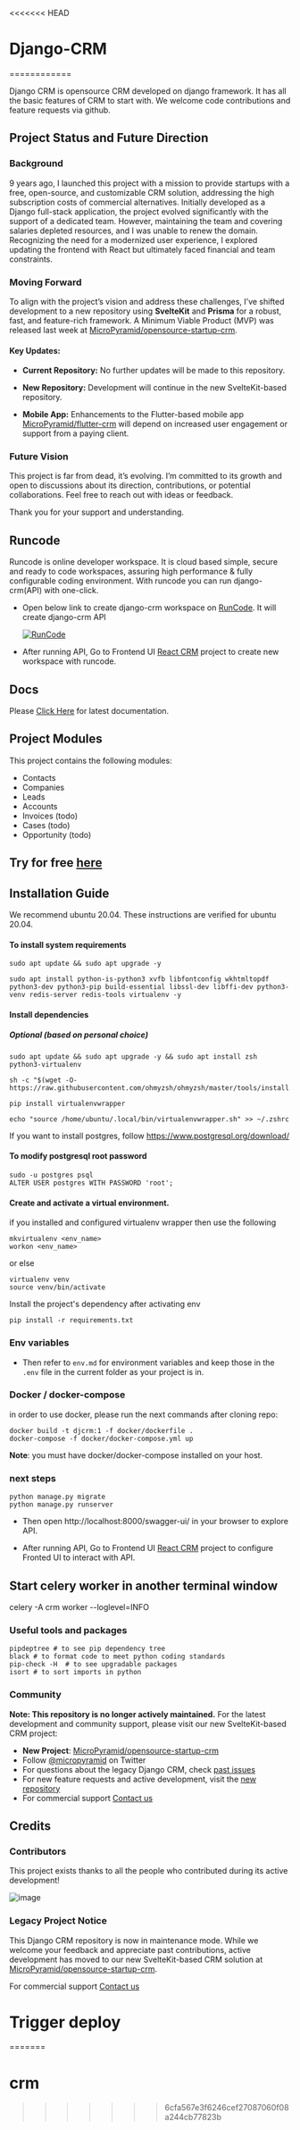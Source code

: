 <<<<<<< HEAD
# Django-CRM

============

Django CRM is opensource CRM developed on django framework. It has all
the basic features of CRM to start with. We welcome code contributions
and feature requests via github.

## Project Status and Future Direction

### Background

9 years ago, I launched this project with a mission to provide startups with a free, open-source, and customizable CRM solution, addressing the high subscription costs of commercial alternatives. Initially developed as a Django full-stack application, the project evolved significantly with the support of a dedicated team. However, maintaining the team and covering salaries depleted resources, and I was unable to renew the domain. Recognizing the need for a modernized user experience, I explored updating the frontend with React but ultimately faced financial and team constraints.

### Moving Forward

To align with the project’s vision and address these challenges, I’ve shifted development to a new repository using **SvelteKit** and **Prisma** for a robust, fast, and feature-rich framework. A Minimum Viable Product (MVP) was released last week at [MicroPyramid/opensource-startup-crm](https://github.com/MicroPyramid/opensource-startup-crm).

#### Key Updates:

-   **Current Repository:** No further updates will be made to this repository.
    
-   **New Repository:** Development will continue in the new SvelteKit-based repository.
    
-   **Mobile App:** Enhancements to the Flutter-based mobile app [MicroPyramid/flutter-crm](https://github.com/MicroPyramid/flutter-crm) will depend on increased user engagement or support from a paying client.
    

### Future Vision

This project is far from dead, it’s evolving. I’m committed to its growth and open to discussions about its direction, contributions, or potential collaborations. Feel free to reach out with ideas or feedback.

Thank you for your support and understanding.

## Runcode 

 Runcode is online developer workspace. It is cloud based simple, secure and ready to code workspaces, assuring high performance & fully configurable coding environment. With runcode you can run django-crm(API) with one-click.


- Open below link to create django-crm workspace on [RunCode](https://runcode.io/ "RunCode"). It will create django-crm API

    [![RunCode](https://runcode-app-public.s3.amazonaws.com/images/dark_btn.png)](https://runcode.io)

- After running API, Go to Frontend UI [React CRM](https://github.com/MicroPyramid/react-crm "React CRM") project to create new workspace with runcode.

## Docs

Please [Click Here](http://django-crm.readthedocs.io "Click Here") for latest documentation.

## Project Modules
This project contains the following modules:
- Contacts
- Companies
- Leads
- Accounts
- Invoices (todo)
- Cases (todo)
- Opportunity (todo)

## Try for free [here](https://bottlecrm.io/)

## Installation Guide

We recommend ubuntu 20.04. These instructions are verified for ubuntu 20.04.

#### To install system requirements

```
sudo apt update && sudo apt upgrade -y

sudo apt install python-is-python3 xvfb libfontconfig wkhtmltopdf python3-dev python3-pip build-essential libssl-dev libffi-dev python3-venv redis-server redis-tools virtualenv -y
```

#### Install dependencies

##### Optional (based on personal choice)

```
sudo apt update && sudo apt upgrade -y && sudo apt install zsh python3-virtualenv

sh -c "$(wget -O- https://raw.githubusercontent.com/ohmyzsh/ohmyzsh/master/tools/install.sh)"

pip install virtualenvwrapper

echo "source /home/ubuntu/.local/bin/virtualenvwrapper.sh" >> ~/.zshrc
```

If you want to install postgres, follow https://www.postgresql.org/download/
#### To modify postgresql root password

```
sudo -u postgres psql
ALTER USER postgres WITH PASSWORD 'root';
```

#### Create and activate a virtual environment.
if you installed and configured virtualenv wrapper then use the following
``` 
mkvirtualenv <env_name>
workon <env_name>
```
or else
```
virtualenv venv
source venv/bin/activate
```
Install the project's dependency after activating env

```
pip install -r requirements.txt
```

### Env variables

* Then refer to `env.md` for environment variables and keep those in the `.env` file in the current folder as your project is in.


### Docker / docker-compose
in order to use docker, please run the next commands after cloning repo:
```
docker build -t djcrm:1 -f docker/dockerfile .
docker-compose -f docker/docker-compose.yml up
```

**Note**: you must have docker/docker-compose installed on your host. 
### next steps


```
python manage.py migrate
python manage.py runserver
```
- Then open http://localhost:8000/swagger-ui/ in your browser to explore API.

- After running API, Go to Frontend UI [React CRM](https://github.com/MicroPyramid/react-crm "React CRM") project to configure Fronted UI to interact with API.


## Start celery worker in another terminal window

celery -A crm worker --loglevel=INFO

### Useful tools and packages

```
pipdeptree # to see pip dependency tree
black # to format code to meet python coding standards
pip-check -H  # to see upgradable packages
isort # to sort imports in python
```

### Community

**Note: This repository is no longer actively maintained.** For the latest development and community support, please visit our new SvelteKit-based CRM project:

-   **New Project**: [MicroPyramid/opensource-startup-crm](https://github.com/MicroPyramid/opensource-startup-crm)
-   Follow [@micropyramid](<https://twitter.com/micropyramid>) on Twitter
-   For questions about the legacy Django CRM, check [past issues](<https://github.com/MicroPyramid/Django-CRM/issues>)
-   For new feature requests and active development, visit the [new repository](https://github.com/MicroPyramid/opensource-startup-crm)
-   For commercial support [Contact us](https://micropyramid.com/contact-us/)

## Credits

### Contributors

This project exists thanks to all the people who contributed during its active development!

![image](https://opencollective.com/django-crm/contributors.svg?width=890&button=false)

### Legacy Project Notice

This Django CRM repository is now in maintenance mode. While we welcome your feedback and appreciate past contributions, active development has moved to our new SvelteKit-based CRM solution at [MicroPyramid/opensource-startup-crm](https://github.com/MicroPyramid/opensource-startup-crm).

For commercial support [Contact us](https://micropyramid.com/contact-us/)

# Trigger deploy

=======
# crm
>>>>>>> 6cfa567e3f6246cef27087060f08a244cb77823b
